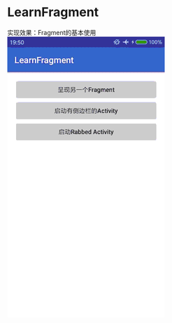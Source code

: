 # LearnFragment
实现效果：Fragment的基本使用</br>
![Image text](https://github.com/ChouBaoDxs/MyResources/blob/master/image/Android_Study/忘记来源了/LearnFragment.gif)
